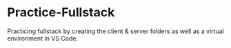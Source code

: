 # Practice-Fullstack
Practicing fullstack by creating the client &amp; server folders as well as a virtual environment in VS Code.
